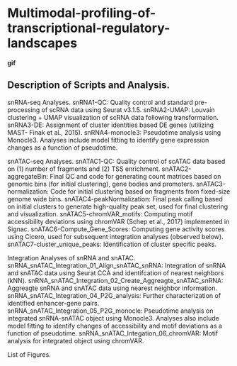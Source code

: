 # Multimodal-profiling-of-transcriptional-regulatory-landscapes

**gif**


Description of Scripts and Analysis.
--------------------------------------
snRNA-seq Analyses.
snRNA1-QC: Quality control and standard pre-processing of scRNA data using Seurat v3.1.5.
snRNA2-UMAP: Louvain clustering + UMAP visualization of scRNA data following transformation. 
snRNA3-DE: Assignment of cluster identities based DE genes (utilizing MAST- Finak et al., 2015). 
snRNA4-monocle3: Pseudotime analysis using Monocle3. Analyses include model fitting to identify gene expression changes as a function of pseudotime. 

snATAC-seq Analyses.
snATAC1-QC: Quality control of scATAC data based on (1) number of fragments and (2) TSS enrichment. 
snATAC2-aggregateBin: Final QC and code for generating count matrices based on genomic bins (for initial clustering), gene bodies and promoters. 
snATAC3-normalization: Code for initial clustering based on fragments from fixed-size genome wide bins.
snATAC4-peakNormalization: Final peak calling based on initial clusters to generate high-quality peak set, used for final clustering and visualization.
snATAC5-chromVAR_motifs: Computing motif accessibility deviations using chromVAR (Schep et al., 2017) implemented in Signac.
snATAC6-Compute_Gene_Scores: Computing gene activity scores using Cicero, used for subsequent integration analyses (observed below). 
snATAC7-cluster_unique_peaks: Identification of cluster specific peaks.

Integration Analyses of snRNA and snATAC.
snRNA_snATAC_Integration_01_Align_snATAC_snRNA: Integration of snRNA and snATAC data using Seurat CCA and identifcation of nearest neighbors (kNN). 
snRNA_snATAC_Integration_02_Create_Aggreagte_snATAC_snRNA: Aggreagte snRNA and snATAC data using nearest neighbor information.
snRNA_snATAC_Integration_04_P2G_analysis: Further characterization of identified enhancer-gene pairs.
snRNA_snATAC_Integration_05_P2G_monocle: Pseudotime analysis on integrated snRNA-snATAC object using Monocle3. Analyses also include model fitting to identify changes of accessibility and motif deviations as a function of pseudotime.
snRNA_snATAC_Integation_06_chromVAR: Motif analysis for integrated object using chromVAR.

List of Figures.


